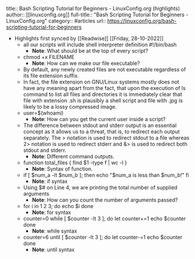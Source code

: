 title:: Bash Scripting Tutorial for Beginners - LinuxConfig.org (highlights)
author:: [[linuxconfig.org]]
full-title:: "Bash Scripting Tutorial for Beginners - LinuxConfig.org"
category:: #articles
url:: https://linuxconfig.org/bash-scripting-tutorial-for-beginners

- Highlights first synced by [[Readwise]] [[Friday, 28-10-2022]]
	- all our scripts will include shell interpreter definition #!/bin/bash
		- **Note**: What should be at the top of every script?
	- chmod +x FILENAME
		- **Note**: How can we make our file executable?
	- By default, any newly created files are not executable regardless of its file extension suffix.
	- In fact, the file extension on GNU/Linux systems mostly does not have any meaning apart from the fact, that upon the execution of ls command to list all files and directories it is immediately clear that file with extension .sh is plausibly a shell script and file with .jpg is likely to be a lossy compressed image.
	- user=$(whoami)
		- **Note**: How can you get the current user inside a script?
	- The difference between stdout and stderr output is an essential concept as it allows us to a threat, that is, to redirect each output separately. The > notation is used to redirect stdout to a file whereas 2> notation is used to redirect stderr and &> is used to redirect both stdout and stderr.
		- **Note**: Different command outputs.
	- function total_files {
	        find $1 -type f | wc -l
	  }
		- **Note**: Syntax of function.
	- if [ $num_a -lt $num_b ]; then
	    echo "$num_a is less than $num_b!"
	  fi
		- **Note**: if syntax
	- Using $# on Line 4, we are printing the total number of supplied arguments
		- **Note**: How can you count the number of arguments passed?
	- for i in 1 2 3; do
	    echo $i
	  done
		- **Note**: for syntax
	- counter=0
	  while [ $counter -lt 3 ]; do
	    let counter+=1
	    echo $counter
	  done
		- **Note**: while syntax
	- counter=6
	  until [ $counter -lt 3 ]; do
	    let counter-=1
	    echo $counter
	  done
		- **Note**: until syntax